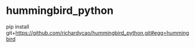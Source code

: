# hummingbird_python

pip install git+https://github.com/richardycao/hummingbird_python.git#egg=hummingbird
